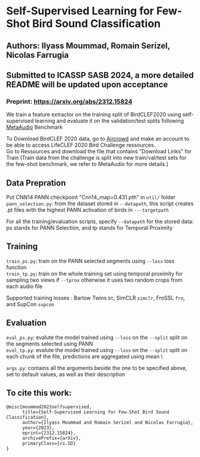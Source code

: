 # Self-Supervised Learning for Few-Shot Bird Sound Classification
Authors: Ilyass Moummad, Romain Serizel, Nicolas Farrugia
---
## Submitted to ICASSP SASB 2024, a more detailed README will be updated upon acceptance

### Preprint: https://arxiv.org/abs/2312.15824

We train a feature extractor on the training split of BirdCLEF2020 using self-supervised learning and evaluate it on the validation/test splits following [MetaAudio](https://github.com/CHeggan/MetaAudio-A-Few-Shot-Audio-Classification-Benchmark) Benchmark 

To Download BirdCLEF 2020 data, go to [Aircrowd](https://www.aicrowd.com/clef_tasks/22/task_dataset_files?challenge_id=211) and make an account to be able to access LifeCLEF 2020 Bird Challenge ressources. \
Go to Ressources and download the file that contains "Download Links" for Train (Train data from the challenge is split into new train/val/test sets for the few-shot benchmark, we refer to MetaAudio for more details.)

## Data Prepration
Put CNN14 PANN checkpoint "Cnn14_map=0.431.pth" in ```util/``` folder \
```pann_selection.py```: from the dataset stored in ```--datapath```, this script creates .pt files with the highest PANN activation of birds in ```---targetpath```

For all the training/evaluation scripts, specify ```--datapath``` for the stored data: ps stands for PANN Selection, and tp stands for Temporal Proximity

## Training
```train_ps.py```: train on the PANN selected segments using ```--loss``` loss function \
```train_tp.py```: train on the whole training set using temporal proximity for sampling two views if ```--tprox``` otherwise it uses two random crops from each audio file

Supported training losses : Barlow Twins ```bt```, SimCLR ```simclr```, FroSSL ```fro```, and SupCon ```supcon```

## Evaluation
```eval_ps.py```: evalute the model trained using ```--loss``` on the ```--split``` split on the segments selected using PANN \
```eval_tp.py```: evalute the model trained using ```--loss``` on the ```--split``` split on each chunk of the file, predictions are aggregated using mean \

```args.py```: contains all the arguments beside the one to be specified above, set to default values, as well as their description

## To cite this work:
```
@misc{moummad2023selfsupervised,
      title={Self-Supervised Learning for Few-Shot Bird Sound Classification}, 
      author={Ilyass Moummad and Romain Serizel and Nicolas Farrugia},
      year={2023},
      eprint={2312.15824},
      archivePrefix={arXiv},
      primaryClass={cs.SD}
}
```
